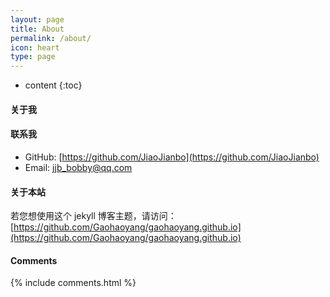 ```yaml
---
layout: page
title: About
permalink: /about/
icon: heart
type: page
---
```


* content
{:toc}

#### 关于我



#### 联系我

* GitHub: [https://github.com/JiaoJianbo](https://github.com/JiaoJianbo)
* Email: jjb_bobby@qq.com


#### 关于本站

若您想使用这个 jekyll 博客主题，请访问：[https://github.com/Gaohaoyang/gaohaoyang.github.io](https://github.com/Gaohaoyang/gaohaoyang.github.io)

#### Comments

{% include comments.html %}
